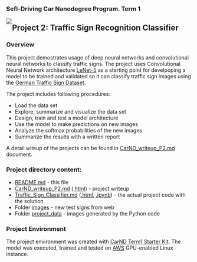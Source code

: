 
### Sefl-Driving Car Nanodegree Program. Term 1
<img style="float: left;" src="https://s3.amazonaws.com/udacity-sdc/github/shield-carnd.svg">

## Project 2: Traffic Sign Recognition Classifier

### Overview
This project demostrates usage of deep neural networks and convolutional neural networks to classify traffic signs. The project uses Convolutional Neural Network architecture [LeNet-5](http://yann.lecun.com/exdb/publis/pdf/lecun-98.pdf)  as a starting point for develpoping a model to be trained and validated so it can classify traffic sign images using the [German Traffic Sign Dataset](http://benchmark.ini.rub.de/?section=gtsrb&subsection=dataset).

The project includes following procedures:
* Load the data set
* Explore, summarize and visualize the data set
* Design, train and test a model architecture
* Use the model to make predictions on new images
* Analyze the softmax probabilities of the new images
* Summarize the results with a written report

A detail witeup of the projects can be found in [CarND_writeup_P2.md](https://github.com/ek8203/CarND-Traffic-Sign-Classifier-Project/blob/master/CarND_writeup_P2.md) document.

### Project directory content:

* [README.md](README.md) - this file
* [CarND_writeup_P2.md](CarND_writeup_P2.md) ([.html](CarND_writeup_P2.html)) - project writeup
* [Traffic_Sign_Classifier.md](Traffic_Sign_Classifier.md) ([.html](Traffic_Sign_Classifier.html), [.ipynb](Traffic_Sign_Classifier.ipynb)) - the actual project code with the solution
* Folder [images](images/) - new test signs from web
* Folder [project_data](project_data/) - images generated by the Python code

### Project Environment

The project environment was created with [CarND Term1 Starter Kit](https://github.com/udacity/CarND-Term1-Starter-Kit). The model was executed, trained and tested on [AWS](https://aws.amazon.com/) GPU-enabled Linux instance.
